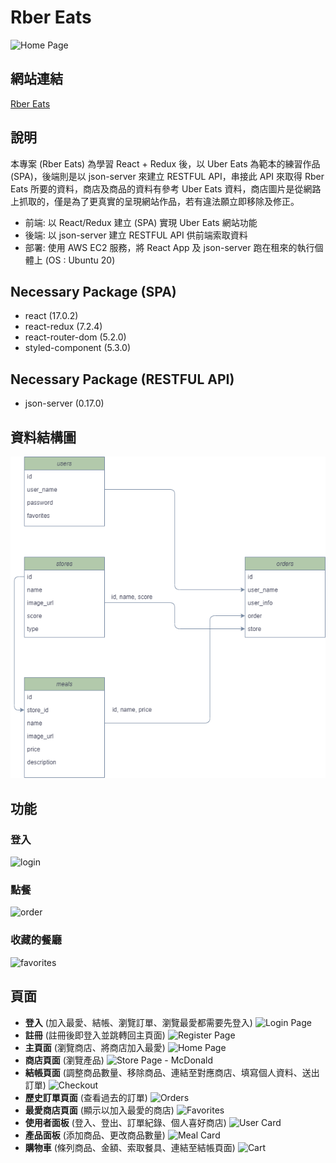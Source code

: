 # Rber Eats
![Home Page](https://snipboard.io/QJmsB0.jpg)

## 網站連結
[Rber Eats](http://food-app.rdchen.me/#/)

## 說明
本專案 (Rber Eats) 為學習 React + Redux 後，以 Uber Eats 為範本的練習作品(SPA)，後端則是以 json-server 來建立 RESTFUL API，串接此 API 來取得 Rber Eats 所要的資料，商店及商品的資料有參考 Uber Eats 資料，商店圖片是從網路上抓取的，僅是為了更真實的呈現網站作品，若有違法願立即移除及修正。 
- 前端: 以 React/Redux 建立 (SPA) 實現 Uber Eats 網站功能 
- 後端: 以 json-server 建立 RESTFUL API 供前端索取資料
- 部署: 使用 AWS EC2 服務，將 React App 及 json-server 跑在租來的執行個體上 (OS : Ubuntu 20)

## Necessary Package (SPA)
- react (17.0.2)
- react-redux (7.2.4)
- react-router-dom (5.2.0)
- styled-component (5.3.0)

## Necessary Package (RESTFUL API)
- json-server (0.17.0)

## 資料結構圖
![database](/database.drawio.png)

## 功能

### 登入
![login](/public/RberEats_login.gif)

### 點餐
![order](/public/RberEats_order.gif)

### 收藏的餐廳
![favorites](/public/RberEats_favorites.gif)

## 頁面
- **登入** (加入最愛、結帳、瀏覽訂單、瀏覽最愛都需要先登入)
![Login Page](https://snipboard.io/Nafnlo.jpg)
- **註冊** (註冊後即登入並跳轉回主頁面)
![Register Page](https://snipboard.io/k5eys8.jpg)
- **主頁面** (瀏覽商店、將商店加入最愛)
![Home Page](https://snipboard.io/QJmsB0.jpg)
- **商店頁面** (瀏覽產品)
![Store Page - McDonald](https://snipboard.io/AxGm9O.jpg)
- **結帳頁面** (調整商品數量、移除商品、連結至對應商店、填寫個人資料、送出訂單)
![Checkout](https://snipboard.io/vLcnHM.jpg)
- **歷史訂單頁面** (查看過去的訂單)
![Orders](https://snipboard.io/K4ZHW5.jpg)
- **最愛商店頁面** (顯示以加入最愛的商店)
![Favorites](https://snipboard.io/EPMQtC.jpg)
- **使用者面板** (登入、登出、訂單紀錄、個人喜好商店)
![User Card](https://snipboard.io/Yxc36i.jpg)
- **產品面板** (添加商品、更改商品數量)
![Meal Card](https://snipboard.io/EfkF31.jpg)
- **購物車** (條列商品、金額、索取餐具、連結至結帳頁面)
![Cart](https://snipboard.io/WixTwd.jpg)
